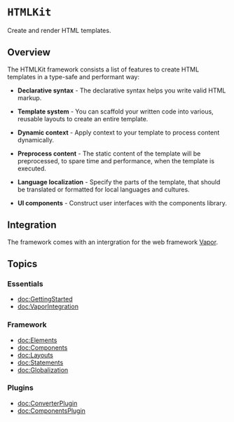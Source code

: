 # ``HTMLKit``

Create and render HTML templates.


## Overview

The HTMLKit framework consists a list of features to create HTML templates in a type-safe and performant way:


- **Declarative syntax** - The declarative syntax helps you write valid HTML markup.

- **Template system** - You can scaffold your written code into various, reusable layouts to create an entire template.

- **Dynamic context** - Apply context to your template to process content dynamically.

- **Preprocess content** - The static content of the template will be preprocessed, to spare time and performance, when the template is executed.

- **Language localization** - Specify the parts of the template, that should be translated or formatted for local languages and cultures.

- **UI components** - Construct user interfaces with the components library.


## Integration

The framework comes with an intergration for the web framework [Vapor](https://swiftpackageindex.com/vapor/vapor).


## Topics

### Essentials

- <doc:GettingStarted>
- <doc:VaporIntegration>

### Framework

- <doc:Elements>
- <doc:Components>
- <doc:Layouts>
- <doc:Statements>
- <doc:Globalization>

### Plugins

- <doc:ConverterPlugin>
- <doc:ComponentsPlugin>

